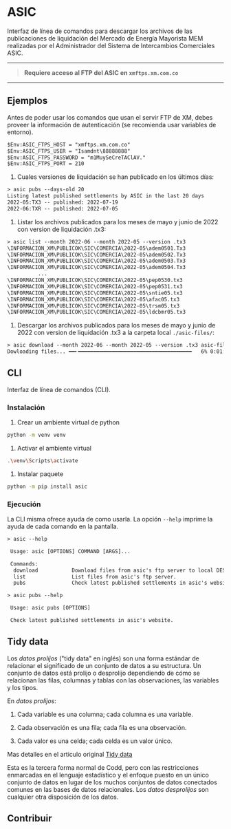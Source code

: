 # ASIC

Interfaz de línea de comandos para descargar los archivos de las publicaciones de liquidación del Mercado de Energía Mayorista MEM realizadas por el Administrador del Sistema de Intercambios Comerciales ASIC.

------

> **Requiere acceso al FTP del ASIC en `xmftps.xm.com.co`**

------

## Ejemplos

Antes de poder usar los comandos que usan el servir FTP de XM, debes proveer la información de autenticación (se recomienda usar variables de entorno).

```txt
$Env:ASIC_FTPS_HOST = "xmftps.xm.com.co"
$Env:ASIC_FTPS_USER = "Isamdnt\88888888"
$Env:ASIC_FTPS_PASSWORD = "m1MuySeCreTAClAV."
$Env:ASIC_FTPS_PORT = 210
```

1. Cuales versiones de liquidación se han publicado en los últimos días:

```txt
> asic pubs --days-old 20
Listing latest published settlements by ASIC in the last 20 days
2022-05:TX3 -- published: 2022-07-19
2022-06:TXR -- published: 2022-07-05
```

1. Listar los archivos publicados para los meses de mayo y junio de 2022 con version de liquidación .tx3:

```txt
> asic list --month 2022-06 --month 2022-05 --version .tx3
\INFORMACION_XM\PUBLICOK\SIC\COMERCIA\2022-05\adem0501.Tx3
\INFORMACION_XM\PUBLICOK\SIC\COMERCIA\2022-05\adem0502.Tx3
\INFORMACION_XM\PUBLICOK\SIC\COMERCIA\2022-05\adem0503.Tx3
\INFORMACION_XM\PUBLICOK\SIC\COMERCIA\2022-05\adem0504.Tx3
          ...
\INFORMACION_XM\PUBLICOK\SIC\COMERCIA\2022-05\pep0530.tx3
\INFORMACION_XM\PUBLICOK\SIC\COMERCIA\2022-05\pep0531.tx3
\INFORMACION_XM\PUBLICOK\SIC\COMERCIA\2022-05\sntie05.tx3
\INFORMACION_XM\PUBLICOK\SIC\COMERCIA\2022-05\afac05.tx3
\INFORMACION_XM\PUBLICOK\SIC\COMERCIA\2022-05\trsm05.tx3
\INFORMACION_XM\PUBLICOK\SIC\COMERCIA\2022-05\ldcbmr05.tx3
```

1. Descargar los archivos publicados para los meses de mayo y junio de 2022 con version de liquidación .tx3 a la carpeta local `./asic-files/`:

```txt
> asic download --month 2022-06 --month 2022-05 --version .tx3 asic-files
Dowloading files... ━━╸━━━━━━━━━━━━━━━━━━━━━━━━━━━━━━━━━━━━━   6% 0:01:05
```


## CLI

Interfaz de línea de comandos (CLI).

### Instalación

1. Crear un ambiente virtual de python

```sh
python -m venv venv
```

1. Activar el ambiente virtual

```sh
.\venv\Scripts\activate
```

1. Instalar paquete

```sh
python -m pip install asic
```

### Ejecución

La CLI misma ofrece ayuda de como usarla.
La opción `--help` imprime la ayuda de cada comando en la pantalla.

```txt
> asic --help 

 Usage: asic [OPTIONS] COMMAND [ARGS]...

 Commands:
  download           Download files from asic's ftp server to local DESTINATION folder.
  list               List files from asic's ftp server.
  pubs               Check latest published settlements in asic's website. 
```

```txt
> asic pubs --help

 Usage: asic pubs [OPTIONS]

 Check latest published settlements in asic's website.
```

## Tidy data

Los *datos prolijos* ("tidy data" en inglés) son una forma estándar de relacionar el significado de un conjunto de datos a su estructura.
Un conjunto de datos está prolijo o desprolijo dependiendo de cómo se relacionan las filas, columnas y tablas con las observaciones, las variables y los tipos.

En *datos prolijos*:

1. Cada variable es una columna; cada columna es una variable.

1. Cada observación es una fila; cada fila es una observación.

1. Cada valor es una celda; cada celda es un valor único.

Mas detalles en el articulo original [Tidy data][tidy-data]

Esta es la tercera forma normal de Codd, pero con las restricciones enmarcadas en el lenguaje estadístico y el enfoque puesto en un único conjunto de datos en lugar de los muchos conjuntos de datos conectados comunes en las bases de datos relacionales.
Los *datos desprolijos* son cualquier otra disposición de los datos.

[tidy-data]: <http://www.jstatsoft.org/v59/i10/> "Hadley Wickham (2014). Tidy data. The Journal of Statistical Software, 59."

## Contribuir
